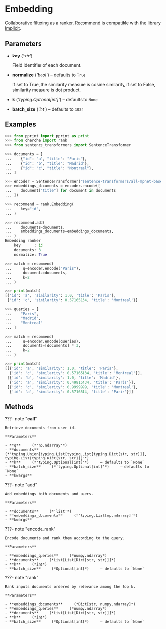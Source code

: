 # Embedding

Collaborative filtering as a ranker. Recommend is compatible with the library [Implicit](https://github.com/benfred/implicit).



## Parameters

- **key** (*'str'*)

    Field identifier of each document.

- **normalize** (*'bool'*) – defaults to `True`

    If set to True, the similarity measure is cosine similarity, if set to False, similarity measure is dot product.

- **k** (*'typing.Optional[int]'*) – defaults to `None`

- **batch_size** (*'int'*) – defaults to `1024`



## Examples

```python
>>> from pprint import pprint as print
>>> from cherche import rank
>>> from sentence_transformers import SentenceTransformer

>>> documents = [
...    {"id": "a", "title": "Paris"},
...    {"id": "b", "title": "Madrid"},
...    {"id": "c", "title": "Montreal"},
... ]

>>> encoder = SentenceTransformer("sentence-transformers/all-mpnet-base-v2")
>>> embeddings_documents = encoder.encode([
...    document["title"] for document in documents
... ])

>>> recommend = rank.Embedding(
...    key="id",
... )

>>> recommend.add(
...    documents=documents,
...    embeddings_documents=embeddings_documents,
... )
Embedding ranker
    key      : id
    documents: 3
    normalize: True

>>> match = recommend(
...     q=encoder.encode("Paris"),
...     documents=documents,
...     k=2
... )

>>> print(match)
[{'id': 'a', 'similarity': 1.0, 'title': 'Paris'},
 {'id': 'c', 'similarity': 0.57165134, 'title': 'Montreal'}]

>>> queries = [
...    "Paris",
...    "Madrid",
...    "Montreal"
... ]

>>> match = recommend(
...     q=encoder.encode(queries),
...     documents=[documents] * 3,
...     k=2
... )

>>> print(match)
[[{'id': 'a', 'similarity': 1.0, 'title': 'Paris'},
  {'id': 'c', 'similarity': 0.57165134, 'title': 'Montreal'}],
 [{'id': 'b', 'similarity': 1.0, 'title': 'Madrid'},
  {'id': 'a', 'similarity': 0.49815434, 'title': 'Paris'}],
 [{'id': 'c', 'similarity': 0.9999999, 'title': 'Montreal'},
  {'id': 'a', 'similarity': 0.5716514, 'title': 'Paris'}]]
```

## Methods

???- note "__call__"

    Retrieve documents from user id.

    **Parameters**

    - **q**     (*'np.ndarray'*)    
    - **documents**     (*'typing.Union[typing.List[typing.List[typing.Dict[str, str]]], typing.List[typing.Dict[str, str]]]'*)    
    - **k**     (*'typing.Optional[int]'*)     – defaults to `None`    
    - **batch_size**     (*'typing.Optional[int]'*)     – defaults to `None`    
    - **kwargs**    
    
???- note "add"

    Add embeddings both documents and users.

    **Parameters**

    - **documents**     (*'list'*)    
    - **embeddings_documents**     (*'typing.List[np.ndarray]'*)    
    - **kwargs**    
    
???- note "encode_rank"

    Encode documents and rank them according to the query.

    **Parameters**

    - **embeddings_queries**     (*numpy.ndarray*)    
    - **documents**     (*List[List[Dict[str, str]]]*)    
    - **k**     (*int*)    
    - **batch_size**     (*Optional[int]*)     – defaults to `None`    
    
???- note "rank"

    Rank inputs documents ordered by relevance among the top k.

    **Parameters**

    - **embeddings_documents**     (*Dict[str, numpy.ndarray]*)    
    - **embeddings_queries**     (*numpy.ndarray*)    
    - **documents**     (*List[List[Dict[str, str]]]*)    
    - **k**     (*int*)    
    - **batch_size**     (*Optional[int]*)     – defaults to `None`    
    
